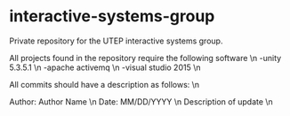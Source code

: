 # interactive-systems-group
Private repository for the UTEP interactive systems group.

All projects found in the repository require the following software \n
-unity 5.3.5.1 \n
-apache activemq \n
-visual studio 2015 \n

All commits should have a description as follows: \n

Author: Author Name \n
Date: MM/DD/YYYY \n
Description of update \n
